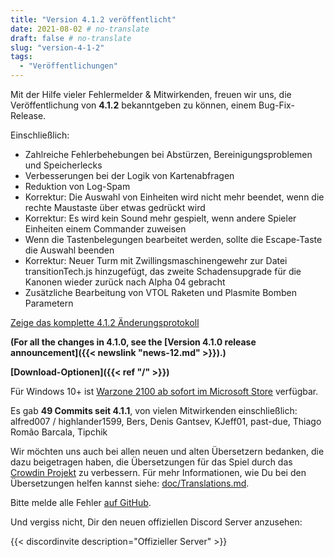 ```yaml
---
title: "Version 4.1.2 veröffentlicht"
date: 2021-08-02 # no-translate
draft: false # no-translate
slug: "version-4-1-2"
tags:
  - "Veröffentlichungen"
---
```


Mit der Hilfe vieler Fehlermelder & Mitwirkenden, freuen wir uns, die Veröffentlichung von **4.1.2** bekanntgeben zu können, einem Bug-Fix-Release.

Einschließlich:
- Zahlreiche Fehlerbehebungen bei Abstürzen, Bereinigungsproblemen und Speicherlecks
- Verbesserungen bei der Logik von Kartenabfragen
- Reduktion von Log-Spam
- Korrektur: Die Auswahl von Einheiten wird nicht mehr beendet, wenn die rechte Maustaste über etwas gedrückt wird
- Korrektur: Es wird kein Sound mehr gespielt, wenn andere Spieler Einheiten einem Commander zuweisen
- Wenn die Tastenbelegungen bearbeitet werden, sollte die Escape-Taste die Auswahl beenden
- Korrektur: Neuer Turm mit Zwillingsmaschinengewehr zur Datei transitionTech.js hinzugefügt, das zweite Schadensupgrade für die Kanonen wieder zurück nach Alpha 04 gebracht
- Zusätzliche Bearbeitung von VTOL Raketen und Plasmite Bomben Parametern

[Zeige das komplette 4.1.2 Änderungsprotokoll](https://github.com/Warzone2100/warzone2100/raw/4.1.2/ChangeLog)

**(For all the changes in 4.1.0, see the [Version 4.1.0 release announcement]({{< newslink "news-12.md" >}}).)**

**[Download-Optionen]({{< ref "/" >}})**

Für Windows 10+ ist [Warzone 2100 ab sofort im Microsoft Store](https://www.microsoft.com/store/apps/9MW0Z4MPCS8C) verfügbar.

Es gab **49 Commits seit 4.1.1**, von vielen Mitwirkenden einschließlich: alfred007 / highlander1599, Bers, Denis Gantsev, KJeff01, past-due, Thiago Romão Barcala, Tipchik

Wir möchten uns auch bei allen neuen und alten Übersetzern bedanken, die dazu beigetragen haben, die Übersetzungen für das Spiel durch das [Crowdin Projekt](https://crowdin.com/project/warzone2100) zu verbessern. Für mehr Informationen, wie Du bei den Übersetzungen helfen kannst siehe: [doc/Translations.md](https://github.com/Warzone2100/warzone2100/blob/master/doc/Translations.md#how-do-i-help-translate).

Bitte melde alle Fehler [auf GitHub](https://github.com/Warzone2100/warzone2100/issues).

Und vergiss nicht, Dir den neuen offiziellen Discord Server anzusehen:

{{< discordinvite description="Offizieller Server" >}}
